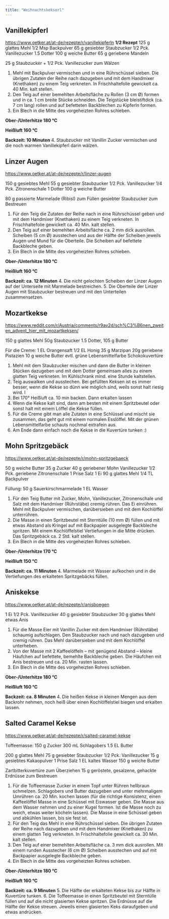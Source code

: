 ```yaml
---
title: "Weihnachtskekserl"
---
```


## Vanillekipferl

https://www.oetker.at/at-de/rezepte/r/vanillekipferln
**1/2 Rezept**
125 g glattes Mehl
1/2 Msp Backpulver
65 g gesiebter Staubzucker
1/2 Pck. Vanillezucker
1.5 Dotter
100 g weiche Butter
65 g geriebene Mandeln

25 g Staubzucker + 1/2 Pck. Vanillezucker zum Wälzen

1. Mehl mit Backpulver vermischen und in eine Rührschüssel sieben. Die übrigen Zutaten der Reihe nach dazugeben und mit dem Handmixer (Knethaken) zu einem Teig verkneten. In Frischhaltefolie gewickelt ca. 40 Min. kalt stellen.
2. Den Teig auf einer bemehlten Arbeitsfläche zu Rollen (3 cm Ø) formen und in ca. 1 cm breite Stücke schneiden. Die Teigstücke bleistiftdick (ca. 7 cm lang) rollen und auf befetteten Backblechen zu Kipferln formen.
3. Ein Blech in die Mitte des vorgeheizten Rohres schieben.

**Ober-/Unterhitze 180 °C**

**Heißluft 160 °C**

**Backzeit: 10 Minuten**
4. Staubzucker mit Vanillin Zucker vermischen und die noch warmen Vanillekipferl darin wälzen.


## Linzer Augen
https://www.oetker.at/at-de/rezepte/r/linzer-augen

150 g gesiebtes Mehl
55 g gesiebter Staubzucker
1/2 Pck. Vanillezucker
1/4 Pck. Zitronenschale
1 Dotter
100 g weiche Butter

80 g passierte Marmelade (Ribisl) zum Füllen
gesiebter Staubzucker zum Bestreuen

1. Für den Teig die Zutaten der Reihe nach in eine Rührschüssel geben und mit dem Handmixer (Knethaken) zu einem Teig verkneten. In Frischhaltefolie gewickelt ca. 40 Min. kalt stellen.
2. Den Teig auf einer bemehlten Arbeitsfläche ca. 2 mm dick ausrollen. Scheiben (5 cm Ø) ausstechen und aus der Hälfte der Scheiben jeweils Augen und Mund für die Oberteile. Die Scheiben auf befettete Backbleche geben.
3. Ein Blech in die Mitte des vorgeheizten Rohres schieben.

**Ober-/Unterhitze 180 °C**

**Heißluft 160 °C**

**Backzeit: ca. 12 Minuten**
4. Die nicht gelochten Scheiben der Linzer Augen auf der Unterseite mit Marmelade bestreichen.
5. Die Oberteile der Linzer Augen mit Staubzucker bestreuen und mit den Unterteilen zusammensetzen.

## Mozartkekse
https://www.reddit.com/r/Austria/comments/r9av2d/sch%C3%B6nen_zweiten_advent_hier_mit_mozartkeksen/

150 g glattes Mehl
50g Staubzucker
1.5 Dotter,
105 g Butter

Für die Creme: 
1 EL Orangensaft
1/2 EL Honig
35 g Marzipan 
20g geriebene Pistazien
10 g weiche Butter
evtl. grüne Lebensmittelfarbe
Schokokuvertüre

1. Mehl mit dem Staubzucker mischen und dann die Butter in kleinen Stücken dazugeben und mit dem Dotter gemeinsam alles zu einem glatten Teig verkneten. Im Kühlschrank mind. eine Stunde kaltstellen. 
2. Teig auswalken und ausstechen. Bei gefüllten Keksen ist es immer besser, wenn die Kekse so dünn wie möglich sind, weils sonst halt riesig wird. I
3. Bei 170° Heißluft ca. 10 min backen. Dann erkalten lassen
4. Wenn die Kekse kalt sind, dann am besten mit einem Spritzbeutel oder sonst halt mit einem Löffel die Kekse füllen.
5. Für die Creme gibt man alle Zutaten in eine Schlüssel und mischt sie zusammen, das geht gut mit einem normalen Esslöffel. Mit der grünen Lebensmittelfarbe schauts nochmal extrafein aus.
6. Am Ende dann einfach noch die Kekse in die Kuvertüre tunken :)


## Mohn Spritzgebäck
https://www.oetker.at/at-de/rezepte/r/mohn-spritzgebaeck

50 g weiche Butter
35 g Zucker
40 g geriebener Mohn
Vanillezucker
1/2 Pck. geriebene Zitronenschale
1 Prise Salz
1 Ei
90 g glattes Mehl
1/4 TL Backpulver

Füllung:
50 g Sauerkirschmarmelade
1 EL Wasser

1. Für den Teig Butter mit Zucker, Mohn, Vanillezucker, Zitronenschale und Salz mit dem Handmixer (Rührstäbe) cremig rühren. Das Ei einrühren. Mehl mit Backpulver vermischen, darübersieben und mit dem Kochlöffel unterrühren.
2. Die Masse in einen Spritzbeutel mit Sterntülle (10 mm Ø) füllen und mit etwas Abstand als Kringel auf mit Backpapier ausgelegte Backbleche spritzen. Mit einem Kochlöffelstiel Vertiefungen in die Mitte drücken. Das Spritzgebäck ca. 2 Std. kalt stellen.
3. Ein Blech in die Mitte des vorgeheizten Rohres schieben.

**Ober-/Unterhitze 170 °C**

**Heißluft 150 °C**

**Backzeit: ca. 11 Minuten**
4. Marmelade mit Wasser aufkochen und in die Vertiefungen des erkalteten Spritzgebäcks füllen.


## Aniskekse
https://www.oetker.at/at-de/rezepte/r/anisboegen

1 Ei
1/2 Pck. Vanillezucker
40 g gesiebter Staubzucker
30 g glattes Mehl
etwas Anis

1. Für die Masse Eier mit Vanillin Zucker mit dem Handmixer (Rührstäbe) schaumig aufschlagen. Den Staubzucker nach und nach dazugeben und cremig rühren. Das Mehl darübersieben und mit dem Kochlöffel unterheben.
2. Von der Masse mit 2 Kaffeelöffeln – mit genügend Abstand – kleine Häufchen auf befettete, bemehlte Backbleche geben. Die Häufchen mit Anis bestreuen und ca. 20 Min. rasten lassen.
3. Ein Blech in die Mitte des vorgeheizten Rohres schieben.

**Ober-/Unterhitze 180 °C**

**Heißluft 160 °C**

**Backzeit: ca. 8 Minuten**
4. Die heißen Kekse in kleinen Mengen aus dem Backrohr nehmen, noch heiß über einen Kochlöffelstiel biegen und erkalten lassen.


## Salted Caramel Kekse
https://www.oetker.at/at-de/rezepte/r/salted-caramel-kekse

Toffeemasse:
150 g Zucker
300 mL Schlagobers
1.5 EL Butter

200 g glattes Mehl
75 g gesiebter Staubzucker
1/2 Pck. Vanillezucker
15 g gesiebtes Kakaopulver
1 Prise Salz
1 EL kaltes Wasser
150 g weiche Butter

Zartbitterkuvertüre zum Überziehen
15 g geröstete, gesalzene, gehackte Erdnüsse zum Bestreuen

1. Für die Toffeemasse Zucker in einem Topf unter Rühren hellbraun schmelzen. Schlagobers und Butter dazugeben und unter mehrmaligem Umrühren ca. 20 Min. kochen lassen (für die richtige Konsistenz, einen Kaffeelöffel Masse in eine Schüssel mit Eiswasser geben. Die Masse aus dem Wasser nehmen und zu einer Kugel formen. Ist die Masse noch zu weich, etwas weiter köcheln lassen). Die Masse in eine Schüssel geben und abkühlen lassen, bis sie fest ist.
2. Für den Teig das Mehl in eine Rührschüssel sieben. Die übrigen Zutaten der Reihe nach dazugeben und mit dem Handmixer (Knethaken) zu einem glatten Teig verkneten. In Frischhaltefolie gewickelt ca. 30 Min. kalt stellen.
3. Den Teig auf einer bemehlten Arbeitsfläche ca. 3 mm dick ausrollen. Mit einem runden Ausstecher (6 cm Ø) Scheiben ausstechen und auf mit Backpapier ausgelegte Backbleche geben.
4. Ein Blech in die Mitte des vorgeheizten Rohres schieben.

**Ober-/Unterhitze 180 °C**

**Heißluft 160 °C**

**Backzeit: ca. 9 Minuten**
5. Die Hälfte der erkalteten Kekse bis zur Hälfte in Kuvertüre tunken.
6. Die Toffeemasse in einen Spritzbeutel mit Sterntülle füllen und auf die nicht glasierten Kekse spritzen. Die Erdnüsse auf die Hälfte der Kekse streuen. Jeweils einen glasierten Keks daraufgeben und etwas andrücken.